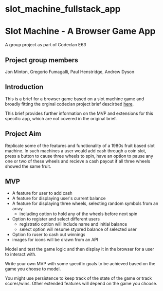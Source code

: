 # slot_machine_fullstack_app




#  Slot Machine - A Browser Game App
A group project as part of Codeclan E63

## Project group members
Jon Minton, Gregorio Fumagalli, Paul Henstridge, Andrew Dyson

## Introduction
This is a brief for a browser game based on a slot machine game and broadly fitting the orginal codeclan project brief descirbed [here](https://github.com/codeclan/e63_classnotes/edit/main/week_09/day_4/JS%20Project%20briefs%2011.07.50%2011.08.59/browser_game.md).

This brief provides further information on the MVP and extensions for this specific app, which are not covered in the original brief.

## Project Aim
Replicate some of the features and functionality of a 1980s fruit based slot machine.
In such machines a user would add cash through a coin slot, press a button to cause three wheels to spin, have an option to pause any one or two of these wheels and recieve a cash payout if all three wheels showed the same fruit.

## MVP

- A feature for user to add cash
- A feature for displaying user's current balance
- A feature for displaying three wheels, selecting random symbols from an array
    - including option to hold any of the wheels before next spin
- Option to register and select different users
    - registratio option will include name and initial balance
    - select option will resume styored balance of selected user
- Option fo ruser to cash out winnings
- images for icons will be drawn from an API




Model and test the game logic and then display it in the browser for a user to interact with.

Write your own MVP with some specific goals to be achieved based on the game you choose to model.

You might use persistence to keep track of the state of the game or track scores/wins. Other extended features will depend on the game you choose.
